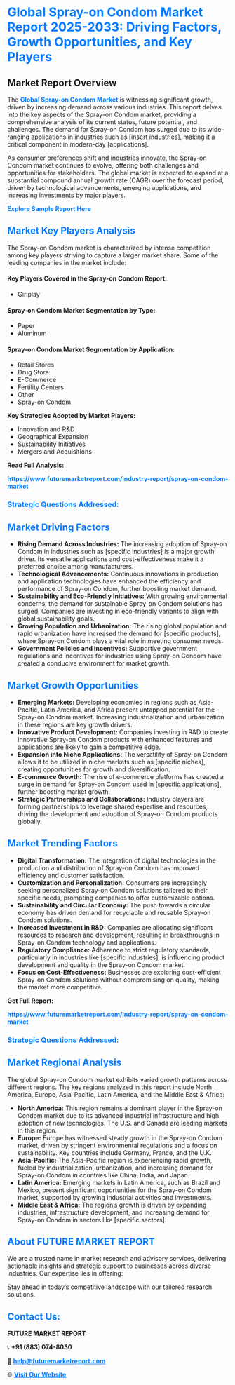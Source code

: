 <h1 style="color: #007BFF;">Global Spray-on Condom Market Report 2025-2033: Driving Factors, Growth Opportunities, and Key Players</h1>

<section id="overview">
<h2>Market Report Overview</h2>
<p>The <a href="https://www.futuremarketreport.com/industry-report/spray-on-condom-market" style="color: #007BFF; text-decoration: none;"><strong>Global Spray-on Condom Market</strong></a> is witnessing significant growth, driven by increasing demand across various industries. This report delves into the key aspects of the Spray-on Condom market, providing a comprehensive analysis of its current status, future potential, and challenges. The demand for Spray-on Condom has surged due to its wide-ranging applications in industries such as [insert industries], making it a critical component in modern-day [applications].</p>
<p>As consumer preferences shift and industries innovate, the Spray-on Condom market continues to evolve, offering both challenges and opportunities for stakeholders. The global market is expected to expand at a substantial compound annual growth rate (CAGR) over the forecast period, driven by technological advancements, emerging applications, and increasing investments by major players.</p>
</section>

<section id="overview">
<p><a href="https://www.futuremarketreport.com/request-sample/reportId=111865" style="color: #007BFF; text-decoration: none;"><strong>Explore Sample Report Here</strong></a></p>
</section>

<section id="key-players">
<h2 style="color: #007BFF;">Market Key Players Analysis</h2>
<p>The Spray-on Condom market is characterized by intense competition among key players striving to capture a larger market share. Some of the leading companies in the market include:</p>
<h4>Key Players Covered in the Spray-on Condom Report:</h4>
<ul><li>Girlplay</li></ul>
<h4>Spray-on Condom Market Segmentation by Type:</h4>
<ul><li>Paper</li><li>Aluminum</li></ul>

<h4>Spray-on Condom Market Segmentation by Application:</h4>
<ul><li>Retail Stores</li><li>Drug Store</li><li>E-Commerce</li><li>Fertility Centers</li><li>Other</li><li>Spray-on Condom</li></ul>
<p><strong>Key Strategies Adopted by Market Players:</strong></p>
<ul>
<li>Innovation and R&D</li>
<li>Geographical Expansion</li>
<li>Sustainability Initiatives</li>
<li>Mergers and Acquisitions</li>
</ul>
</section>

<section>
<p><strong>Read Full Analysis: </strong></p><a href="https://www.futuremarketreport.com/industry-report/spray-on-condom-market" style="color: #007BFF; text-decoration: none;"><strong>https://www.futuremarketreport.com/industry-report/spray-on-condom-market</strong></a>
<h3 style="color: #007BFF;">Strategic Questions Addressed:</h3>
</section>

<section id="driving-factors">
<h2 style="color: #007BFF;">Market Driving Factors</h2>
<ul>
<li><strong>Rising Demand Across Industries:</strong> The increasing adoption of Spray-on Condom in industries such as [specific industries] is a major growth driver. Its versatile applications and cost-effectiveness make it a preferred choice among manufacturers.</li>
<li><strong>Technological Advancements:</strong> Continuous innovations in production and application technologies have enhanced the efficiency and performance of Spray-on Condom, further boosting market demand.</li>
<li><strong>Sustainability and Eco-Friendly Initiatives:</strong> With growing environmental concerns, the demand for sustainable Spray-on Condom solutions has surged. Companies are investing in eco-friendly variants to align with global sustainability goals.</li>
<li><strong>Growing Population and Urbanization:</strong> The rising global population and rapid urbanization have increased the demand for [specific products], where Spray-on Condom plays a vital role in meeting consumer needs.</li>
<li><strong>Government Policies and Incentives:</strong> Supportive government regulations and incentives for industries using Spray-on Condom have created a conducive environment for market growth.</li>
</ul>
</section>

<section id="growth-opportunities">
<h2 style="color: #007BFF;">Market Growth Opportunities</h2>
<ul>
<li><strong>Emerging Markets:</strong> Developing economies in regions such as Asia-Pacific, Latin America, and Africa present untapped potential for the Spray-on Condom market. Increasing industrialization and urbanization in these regions are key growth drivers.</li>
<li><strong>Innovative Product Development:</strong> Companies investing in R&D to create innovative Spray-on Condom products with enhanced features and applications are likely to gain a competitive edge.</li>
<li><strong>Expansion into Niche Applications:</strong> The versatility of Spray-on Condom allows it to be utilized in niche markets such as [specific niches], creating opportunities for growth and diversification.</li>
<li><strong>E-commerce Growth:</strong> The rise of e-commerce platforms has created a surge in demand for Spray-on Condom used in [specific applications], further boosting market growth.</li>
<li><strong>Strategic Partnerships and Collaborations:</strong> Industry players are forming partnerships to leverage shared expertise and resources, driving the development and adoption of Spray-on Condom products globally.</li>
</ul>
</section>

<section id="trending-factors">
<h2 style="color: #007BFF;">Market Trending Factors</h2>
<ul>
<li><strong>Digital Transformation:</strong> The integration of digital technologies in the production and distribution of Spray-on Condom has improved efficiency and customer satisfaction.</li>
<li><strong>Customization and Personalization:</strong> Consumers are increasingly seeking personalized Spray-on Condom solutions tailored to their specific needs, prompting companies to offer customizable options.</li>
<li><strong>Sustainability and Circular Economy:</strong> The push towards a circular economy has driven demand for recyclable and reusable Spray-on Condom solutions.</li>
<li><strong>Increased Investment in R&D:</strong> Companies are allocating significant resources to research and development, resulting in breakthroughs in Spray-on Condom technology and applications.</li>
<li><strong>Regulatory Compliance:</strong> Adherence to strict regulatory standards, particularly in industries like [specific industries], is influencing product development and quality in the Spray-on Condom market.</li>
<li><strong>Focus on Cost-Effectiveness:</strong> Businesses are exploring cost-efficient Spray-on Condom solutions without compromising on quality, making the market more competitive.</li>
</ul>
</section>

<section>
<p><strong>Get Full Report: </strong></p><a href="https://www.futuremarketreport.com/industry-report/spray-on-condom-market" style="color: #007BFF; text-decoration: none;"><strong>https://www.futuremarketreport.com/industry-report/spray-on-condom-market</strong></a>
<h3 style="color: #007BFF;">Strategic Questions Addressed:</h3>
</section>


<section id="regional-analysis">
<h2 style="color: #007BFF;">Market Regional Analysis</h2>
<p>The global Spray-on Condom market exhibits varied growth patterns across different regions. The key regions analyzed in this report include North America, Europe, Asia-Pacific, Latin America, and the Middle East & Africa:</p>
<ul>
<li><strong>North America:</strong> This region remains a dominant player in the Spray-on Condom market due to its advanced industrial infrastructure and high adoption of new technologies. The U.S. and Canada are leading markets in this region.</li>
<li><strong>Europe:</strong> Europe has witnessed steady growth in the Spray-on Condom market, driven by stringent environmental regulations and a focus on sustainability. Key countries include Germany, France, and the U.K.</li>
<li><strong>Asia-Pacific:</strong> The Asia-Pacific region is experiencing rapid growth, fueled by industrialization, urbanization, and increasing demand for Spray-on Condom in countries like China, India, and Japan.</li>
<li><strong>Latin America:</strong> Emerging markets in Latin America, such as Brazil and Mexico, present significant opportunities for the Spray-on Condom market, supported by growing industrial activities and investments.</li>
<li><strong>Middle East & Africa:</strong> The region’s growth is driven by expanding industries, infrastructure development, and increasing demand for Spray-on Condom in sectors like [specific sectors].</li>
</ul>
</section>

<footer>
<h2 style="color: #007BFF;">About FUTURE MARKET REPORT</h2>
<p>We are a trusted name in market research and advisory services, delivering actionable insights and strategic support to businesses across diverse industries. Our expertise lies in offering:</p>

<p>Stay ahead in today’s competitive landscape with our tailored research solutions.</p>

<h2 style="color: #007BFF;">Contact Us:</h2>
<p><strong>FUTURE MARKET REPORT</strong></p>
<p>📞 <strong>+91 (883) 074-8030</strong></p>
<p>📧 <strong><a href="mailto:help@futuremarketreport.com" style="color: #007BFF;">help@futuremarketreport.com</a></strong></p>
<p>🌐 <strong><a href="https://www.futuremarketreport.com/" style="color: #007BFF;">Visit Our Website</a></strong></p>
</footer>